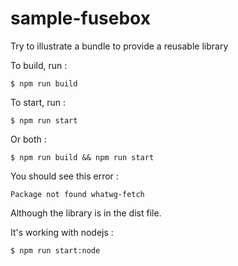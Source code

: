 # sample-fusebox

Try to illustrate a bundle to provide a reusable library

To build, run :

```
$ npm run build
```

To start, run :

```
$ npm run start
```

Or both :

```
$ npm run build && npm run start
```

You should see this error :

```
Package not found whatwg-fetch
```

Although the library is in the dist file.

It's working with nodejs :

```
$ npm run start:node
```
